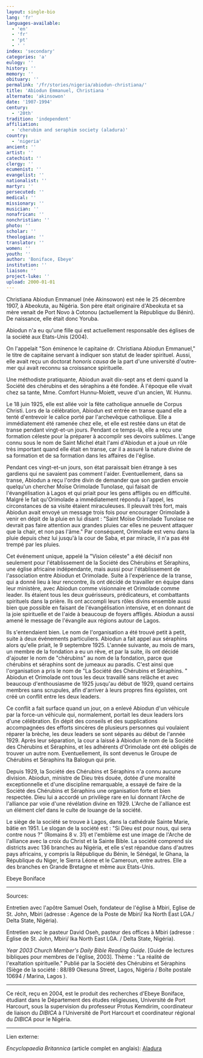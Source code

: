 ```yaml
---
layout: single-bio
lang: 'fr'
languages-available:
  - 'en'
  - 'fr'
  - 'pt'
  - ' '
index: 'secondary'
categories: 'a'
eulogy: ''
history: ''
memory: ''
obituary: ''
permalink: '/fr/stories/nigeria/abiodun-christiana/'
title: 'Abiodun Emmanuel, Christiana '
alternate: 'akinsowon'
date: '1907-1994'
century:
  - '20th'
tradition: 'independent'
affiliation:
  - 'cherubim and seraphim society (aladura)'
country:
  - 'nigeria'
ancient: ''
artist: ''
catechist: ''
clergy: ''
ecumenist: ''
evangelist: ''
nationalist: ''
martyr: ''
persecuted: ''
medical: ''
missionary: ''
musician: ''
nonafrican: ''
nonchristian: ''
photo: ''
scholar: ''
theologian: ''
translator: ''
women: ''
youth: ''
author: 'Boniface, Ebeye'
institution: ''
liaison: ''
project-luke: ''
upload: 2000-01-01
---
```



Christiana Abiodun Emmanuel (née Akinsowon) est née le 25 décembre 1907, à Abeokuta, au Nigéria. Son père était originaire d'Abeokuta et sa mère venait de Port Novo à Cotonou (actuellement la République du Bénin). De naissance, elle était donc Yoruba.

Abiodun n'a eu qu'une fille qui est actuellement responsable des églises de la société aux Etats-Unis (2004).

On l'appelait "Son éminence le capitaine dr. Christiana Abiodun Emmanuel," le titre de capitaine servant à indiquer son statut de leader spirituel. Aussi, elle avait reçu un doctorat *honoris causa* de la part d'une université d'outre-mer qui avait reconnu sa croissance spirituelle.

Une méthodiste pratiquante, Abiodun avait dix-sept ans et demi quand la Société des chérubins et des séraphins a été fondée. À l'époque elle vivait chez sa tante, Mme. Comfort Hunnu-Moiett, veuve d'un ancien, W. Hunnu.

Le 18 juin 1925, elle est allée voir la fête catholique annuelle de Corpus Christi. Lors de la célébration, Abiodun est entrée en transe quand elle a tenté d'entrevoir le calice porté par l'archevêque catholique. Elle a immédiatement été ramenée chez elle, et elle est restée dans un état de transe pendant vingt-et-un jours. Pendant ce temps-là, elle a reçu une formation céleste pour la préparer à accomplir ses devoirs sublimes. L'ange connu sous le nom de Saint Michel était l'ami d'Abiodun et a joué un rôle très important quand elle était en transe, car il a assuré la nature divine de sa formation et de sa formation dans les affaires de l'église.

Pendant ces vingt-et-un jours, son état paraissait bien étrange à ses gardiens qui ne savaient pas comment l'aider. Eventuellement, dans sa transe, Abiodun a reçu l'ordre divin de demander que son gardien envoie quelqu'un chercher Moïse Orimolade Tunolase, qui faisait de l'évangélisation à Lagos et qui priait pour les gens affligés ou en difficulté. Malgré le fait qu'Orimolade a immédiatement répondu à l'appel, les circonstances de sa visite étaient miraculeuses. Il pleuvait très fort, mais Abiodun avait envoyé un message trois fois pour encourager Orimolade à venir en dépit de la pluie en lui disant : "Saint Moïse Orimolade Tunolase ne devrait pas faire attention aux grandes pluies car elles ne peuvent attaquer que la chair, et non pas l'âme." Par conséquent, Orimolade est venu dans la pluie depuis chez lui jusqu'à la cour de Saba, et par miracle, il n'a pas été trempé par les pluies.

Cet événement unique, appelé la "Vision céleste" a été décisif non seulement pour l'établissement de la Société des Chérubins et Séraphins, une église africaine indépendante, mais aussi pour l'établissement de l'association entre Abiodun et Orimolade. Suite à l'expérience de la transe, qui a donné lieu à leur rencontre, ils ont décidé de travailler en équipe dans leur ministère, avec Abiodun comme visionnaire et Orimolade comme leader. Ils étaient tous les deux guérisseurs, prédicateurs, et combattants spirituels dans la prière. Ils ont accompli leurs rôles divins ensemble aussi bien que possible en faisant de l'évangélisation intensive, et en donnant de la joie spirituelle et de l'aide à beaucoup de foyers affligés. Abiodun a aussi amené le message de l'évangile aux régions autour de Lagos.

Ils s'entendaient bien. Le nom de l'organisation a été trouvé petit à petit, suite à deux événements particuliers. Abiodun a fait appel aux séraphins alors qu'elle priait, le 9 septembre 1925. L'année suivante, au mois de mars, un membre de la fondation a eu un rêve, et par la suite, ils ont décidé d'ajouter le nom de "chérubins" au nom de la fondation, parce que chérubins et séraphins sont de jumeaux au paradis. C'est ainsi que l'organisation a pris le nom de "La Société des Chérubins et Séraphins. " Abiodun et Orimolade ont tous les deux travaillé sans relâche et avec beaucoup d'enthousiasme de 1925 jusqu'au début de 1929, quand certains membres sans scrupules, afin d'arriver à leurs propres fins égoïstes, ont créé un conflit entre les deux leaders.

Ce conflit a fait surface quand un jour, on a enlevé Abiodun d'un véhicule par la force-un véhicule qui, normalement, portait les deux leaders lors d'une célébration. En dépit des conseils et des supplications accompagnées des efforts sincères de plusieurs personnes qui voulaient réparer la brèche, les deux leaders se sont séparés au début de l'année 1929. Après leur séparation, la cour a laissé à Abiodun le nom de la Société des Chérubins et Séraphins, et les adhérents d'Orimolade ont été obligés de trouver un autre nom. Eventuellement, ils sont devenus le Groupe de Chérubins et Séraphins Ita Balogun qui prie.

Depuis 1929, la Société des Chérubins et Séraphins n'a connu aucune division. Abiodun, ministre de Dieu très douée, dotée d'une moralité exceptionnelle et d'une discipline remarquable, a essayé de faire de la Société des Chérubins et Séraphins une organisation forte et bien respectée. Dieu lui a accordé un privilège rare en lui donnant l'Arche de l'alliance par voie d'une révélation divine en 1929. L'Arche de l'alliance est un élément clef dans le culte de louange de la société.

Le siège de la société se trouve à Lagos, dans la cathédrale Sainte Marie, bâtie en 1951. Le slogan de la société est : "Si Dieu est pour nous, qui sera contre nous ?" (Romains 8 v. 31) et l'emblème est une image de l'Arche de l'alliance avec la croix du Christ et la Sainte Bible. La société comprend six districts avec 136 branches au Nigéria, et elle s'est répandue dans d'autres pays africains, y compris la République du Bénin, le Sénégal, le Ghana, la République du Niger, le Sierra Léone et le Cameroun, entre autres. Elle a des branches en Grande Bretagne et même aux Etats-Unis.

Ebeye Boniface

---

Sources:

Entretien avec l'apôtre Samuel Oseh, fondateur de l'église à Mbiri, Eglise de St. John, Mbiri (adresse : Agence de la Poste de Mbiri/ Ika North East LGA./ Delta State, Nigéria).

Entretien avec le pasteur David Oseh, pasteur des offices à Mbiri (adresse : Eglise de St. John, Mbiri/ Ika North East LGA. / Delta State, Nigéria).

*Year 2003 Church Member's Daily Bible Reading Guide*. [Guide de lectures bibliques pour membres de l'église, 2003]. Thème : "La réalité de l'exaltation spirituelle." Publié par la Société des Chérubins et Séraphins (Siège de la société : 88/89 Okesuna Street, Lagos, Nigéria /  Boîte postale 10694 / Marina, Lagos ).

---

Ce récit, reçu en 2004, est le produit des recherches d'Ebeye Boniface, étudiant dans le Département des études religieuses, Université de Port Harcourt, sous la supervision du professeur Protus Kemdirim, coordinateur de liaison du *DIBICA* à l'Université de Port Harcourt et coordinateur régional du *DIBICA* pour le Nigéria.

---
Lien externe:

*Encyclopaedia Britannica* (article complet en anglais): [Aladura](http://www.britannica.com/EBchecked/topic/12038/Aladura)